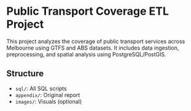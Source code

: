 # Public Transport Coverage ETL Project

This project analyzes the coverage of public transport services across Melbourne using GTFS and ABS datasets. It includes data ingestion, preprocessing, and spatial analysis using PostgreSQL/PostGIS.

## Structure
- `sql/`: All SQL scripts
- `appendix/`: Original report
- `images/`: Visuals (optional)
